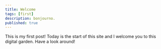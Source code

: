 ```yaml
---
title: Welcome
tags: [first]
description: bonjourno.
published: true
---
```


This is my first post! Today is the start of this site and I welcome you to this digital garden. Have a look around!

